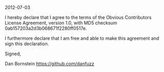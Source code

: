 2012-07-03

I hereby declare that I agree to the terms of the Obvious Contributors
License Agreement, version 1.0, with MD5 checksum
0ab157203a2d3b068671f2280ff0517e.

I furthermore declare that I am free and able to make this agreement
and sign this declaration.

Signed,

Dan Bornstein
https://github.com/danfuzz

